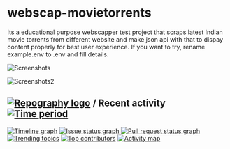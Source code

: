 # webscap-movietorrents
Its a educational purpose webscapper test project that scraps latest Indian movie torrents  from different website and make json api with that to dispay content properly for best user experience. If you want to try, rename example.env to .env and fill details.

![Screenshots](https://github.com/sudheerneo/webscrap-movies/blob/main/webscrapmoviesweb.png?raw=true)

![Screenshots2](https://github.com/sudheerneo/webscrap-movies/blob/main/webscrapmoviesdownload.png?raw=true)


## [![Repography logo](https://images.repography.com/logo.svg)](https://repography.com) / Recent activity [![Time period](https://images.repography.com/35428199/sudheerneo/webscap-movietorrents/recent-activity/_60p67ceJg9uDcp4I6oS1ga0ww3UX_SDz6XckpH1zH8/S_1FJNaXYzusVjlJNwNjU9SfwUPEAN4xt9UsudbHVNk_badge.svg)](https://repography.com)
[![Timeline graph](https://images.repography.com/35428199/sudheerneo/webscap-movietorrents/recent-activity/_60p67ceJg9uDcp4I6oS1ga0ww3UX_SDz6XckpH1zH8/S_1FJNaXYzusVjlJNwNjU9SfwUPEAN4xt9UsudbHVNk_timeline.svg)](https://github.com/sudheerneo/webscap-movietorrents/commits)
[![Issue status graph](https://images.repography.com/35428199/sudheerneo/webscap-movietorrents/recent-activity/_60p67ceJg9uDcp4I6oS1ga0ww3UX_SDz6XckpH1zH8/S_1FJNaXYzusVjlJNwNjU9SfwUPEAN4xt9UsudbHVNk_issues.svg)](https://github.com/sudheerneo/webscap-movietorrents/issues)
[![Pull request status graph](https://images.repography.com/35428199/sudheerneo/webscap-movietorrents/recent-activity/_60p67ceJg9uDcp4I6oS1ga0ww3UX_SDz6XckpH1zH8/S_1FJNaXYzusVjlJNwNjU9SfwUPEAN4xt9UsudbHVNk_prs.svg)](https://github.com/sudheerneo/webscap-movietorrents/pulls)
[![Trending topics](https://images.repography.com/35428199/sudheerneo/webscap-movietorrents/recent-activity/_60p67ceJg9uDcp4I6oS1ga0ww3UX_SDz6XckpH1zH8/S_1FJNaXYzusVjlJNwNjU9SfwUPEAN4xt9UsudbHVNk_words.svg)](https://github.com/sudheerneo/webscap-movietorrents/commits)
[![Top contributors](https://images.repography.com/35428199/sudheerneo/webscap-movietorrents/recent-activity/_60p67ceJg9uDcp4I6oS1ga0ww3UX_SDz6XckpH1zH8/S_1FJNaXYzusVjlJNwNjU9SfwUPEAN4xt9UsudbHVNk_users.svg)](https://github.com/sudheerneo/webscap-movietorrents/graphs/contributors)
[![Activity map](https://images.repography.com/35428199/sudheerneo/webscap-movietorrents/recent-activity/_60p67ceJg9uDcp4I6oS1ga0ww3UX_SDz6XckpH1zH8/S_1FJNaXYzusVjlJNwNjU9SfwUPEAN4xt9UsudbHVNk_map.svg)](https://github.com/sudheerneo/webscap-movietorrents/commits)

